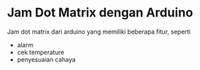 # Jam Dot Matrix dengan Arduino

Jam dot matrix dari arduino yang memiliki beberapa fitur, seperti
- alarm
- cek temperature
- penyesuaian cahaya
